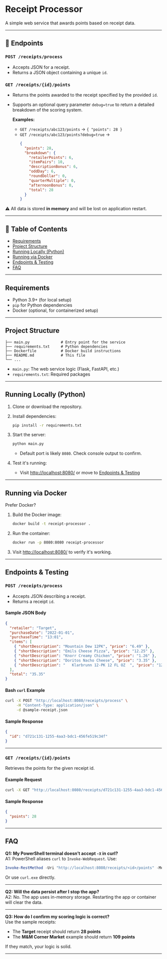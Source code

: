# Receipt Processor

A simple web service that awards points based on receipt data.

---

## 🔌 Endpoints

### `POST /receipts/process`

- Accepts JSON for a receipt.
- Returns a JSON object containing a unique `id`.

### `GET /receipts/{id}/points`

- Returns the points awarded to the receipt specified by the provided `id`.
- Supports an optional query parameter `debug=true` to return a detailed breakdown of the scoring system.

  **Examples:**
  - `GET /receipts/abc123/points` → `{ "points": 28 }`
  - `GET /receipts/abc123/points?debug=true` →  
    ```json
    {
      "points": 28,
      "breakdown": {
        "retailerPoints": 6,
        "itemPairs": 10,
        "descriptionBonus": 6,
        "oddDay": 6,
        "roundDollar": 0,
        "quarterMultiple": 0,
        "afternoonBonus": 0,
        "total": 28
      }
    }
    ```

⚠️ All data is stored **in memory** and will be lost on application restart.

---

## 📁 Table of Contents

- [Requirements](#requirements)  
- [Project Structure](#project-structure)  
- [Running Locally (Python)](#running-locally-python)  
- [Running via Docker](#running-via-docker)  
- [Endpoints & Testing](#endpoints--testing)  
- [FAQ](#faq)

---

## Requirements

- Python 3.9+ (for local setup)
- `pip` for Python dependencies
- Docker (optional, for containerized setup)

---

## Project Structure

```
├── main.py              # Entry point for the service  
├── requirements.txt     # Python dependencies  
├── Dockerfile           # Docker build instructions  
├── README.md            # This file  
└── ...
```

- `main.py`: The web service logic (Flask, FastAPI, etc.)
- `requirements.txt`: Required packages

---

## Running Locally (Python)

1. Clone or download the repository.

2. Install dependencies:

   ```bash
   pip install -r requirements.txt
   ```

3. Start the server:

   ```bash
   python main.py
   ```

   - Default port is likely `8080`. Check console output to confirm.

4. Test it's running:

   - Visit [http://localhost:8080/](http://localhost:8080/) or move to [Endpoints & Testing](#📬-endpoints--testing)

---

## Running via Docker

Prefer Docker?

1. Build the Docker image:

   ```bash
   docker build -t receipt-processor .
   ```

2. Run the container:

   ```bash
   docker run -p 8080:8080 receipt-processor
   ```

3. Visit [http://localhost:8080/](http://localhost:8080/) to verify it's working.

---

## Endpoints & Testing

### `POST /receipts/process`

- Accepts JSON describing a receipt.
- Returns a receipt `id`.

#### Sample JSON Body

```json
{
  "retailer": "Target",
  "purchaseDate": "2022-01-01",
  "purchaseTime": "13:01",
  "items": [
    { "shortDescription": "Mountain Dew 12PK", "price": "6.49" },
    { "shortDescription": "Emils Cheese Pizza", "price": "12.25" },
    { "shortDescription": "Knorr Creamy Chicken", "price": "1.26" },
    { "shortDescription": "Doritos Nacho Cheese", "price": "3.35" },
    { "shortDescription": "   Klarbrunn 12-PK 12 FL OZ  ", "price": "12.00" }
  ],
  "total": "35.35"
}
```

#### Bash `curl` Example

```bash
curl -X POST "http://localhost:8080/receipts/process" \
     -H "Content-Type: application/json" \
     -d @sample-receipt.json
```

#### Sample Response

```json
{
  "id": "d721c131-1255-4aa3-bdc1-456fe519c34f"
}
```

---

### `GET /receipts/{id}/points`

Retrieves the points for the given receipt id.

#### Example Request

```bash
curl -X GET "http://localhost:8080/receipts/d721c131-1255-4aa3-bdc1-456fe519c34f/points"
```

#### Sample Response

```json
{
  "points": 28
}
```

---

## FAQ

**Q1: My PowerShell terminal doesn’t accept `-X` in curl?**  
A1: PowerShell aliases `curl` to `Invoke-WebRequest`. Use:

```powershell
Invoke-RestMethod -Uri "http://localhost:8080/receipts/<id>/points" -Method GET
```

Or use `curl.exe` directly.

---

**Q2: Will the data persist after I stop the app?**  
A2: No. The app uses in-memory storage. Restarting the app or container will clear the data.

---

**Q3: How do I confirm my scoring logic is correct?**  
Use the sample receipts:

- The **Target** receipt should return **28 points**
- The **M&M Corner Market** example should return **109 points**

If they match, your logic is solid.

---


